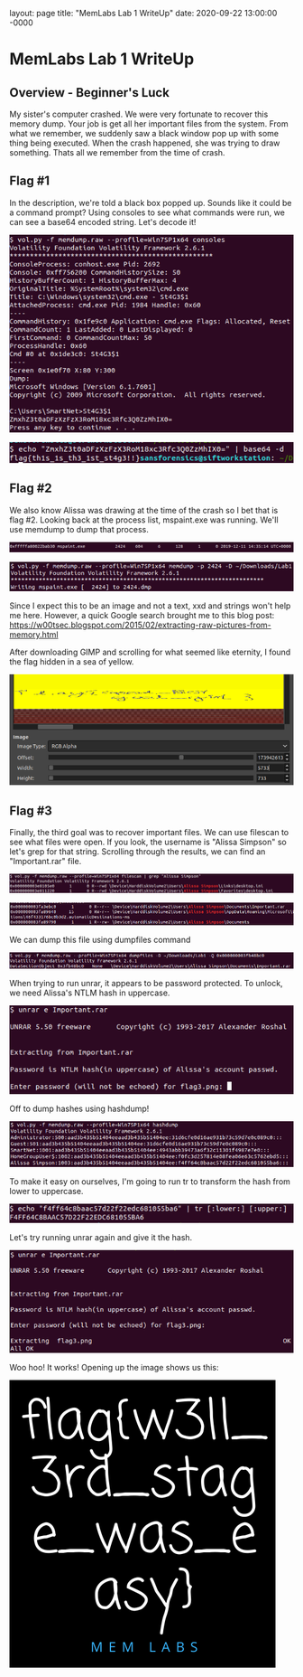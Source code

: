 layout: page
title: "MemLabs Lab 1 WriteUp"
date: 2020-09-22 13:00:00 -0000

# MemLabs Lab 1 WriteUp

## Overview - Beginner's Luck

My sister's computer crashed. We were very fortunate to recover this memory dump. Your job is get all her important files from the system. From what we remember, we suddenly saw a black window pop up with some thing being executed. When the crash happened, she was trying to draw something. Thats all we remember from the time of crash.

## Flag #1

In the description, we're told a black box popped up. Sounds like it could be a command prompt? Using consoles to see what commands were run, we can see a base64 encoded string. Let's decode it!

![Consoles](/images/memlab-lab1/f1.png)

![Base64 Decode](/images/memlab-lab1/f2.png)

## Flag #2
We also know Alissa was drawing at the time of the crash so I bet that is flag #2. Looking back at the process list, mspaint.exe was running. We'll use memdump to dump that process.

![Mspaint.exe](/images/memlab-lab1/f11.png)

![Memdump](/images/memlab-lab1/f12.png)

Since I expect this to be an image and not a text, xxd and strings won't help me here. However, a quick Google search brought me to this blog post: https://w00tsec.blogspot.com/2015/02/extracting-raw-pictures-from-memory.html

After downloading GIMP and scrolling for what seemed like eternity, I found the flag hidden in a sea of yellow.

![Gimp results](/images/memlab-lab1/f13.png)

## Flag #3
Finally, the third goal was to recover important files. We can use filescan to see what files were open. If you look, the username is "Alissa Simpson" so let's grep for that string. Scrolling through the results, we can find an "Important.rar" file.

![Grep filescan results](/images/memlab-lab1/f3.png)

![Important.rar file](/images/memlab-lab1/f4.png)

We can dump this file using dumpfiles command

![Dumpfiles](/images/memlab-lab1/f5.png)

When trying to run unrar, it appears to be password protected. To unlock, we need Alissa's NTLM hash in uppercase.

![Unrar needs password](/images/memlab-lab1/f6.png)

Off to dump hashes using hashdump!

![Hashdump](/images/memlab-lab1/f7.png)

To make it easy on ourselves, I'm going to run tr to transform the hash from lower to uppercase.

![Transform to upper](/images/memlab-lab1/f8.png)

Let's try running unrar again and give it the hash.

![Unrar success](/images/memlab-lab1/f9.png)

Woo hoo! It works! Opening up the image shows us this:

![Flag 3](/images/memlab-lab1/f10.png)
